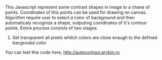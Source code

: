 This Javascript represent some contrast shapes in image to a chane of points. Coordinates of this points can be used for drawing on canvas. Algorithm require user to select a color of background and then automaticaly recognize a shape, outputing coordinates of it's contour points. 
Entire process consists of two stages:
1. Set transparent all pixels whitch colors are close enaugh to the defined bacgroubd color

You can test this code here; http://autocontour.arybin.ru
